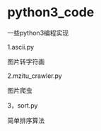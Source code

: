 # python3_code
一些python3编程实现

1.ascii.py
  
  图片转字符画


2.mzitu_crawler.py
  
  图片爬虫
  
  
3，sort.py
  
  简单排序算法
